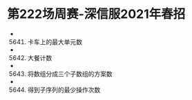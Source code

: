 # 第222场周赛-深信服2021年春招  

- 5641. 卡车上的最大单元数  
- 5642. 大餐计数  
- 5643. 将数组分成三个子数组的方案数  
- 5644. 得到子序列的最少操作次数  